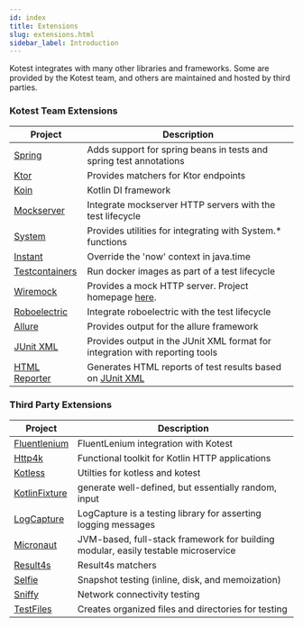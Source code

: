 ```yaml
---
id: index
title: Extensions
slug: extensions.html
sidebar_label: Introduction
---
```


Kotest integrates with many other libraries and frameworks. Some are provided by the Kotest team, and others are
maintained and hosted by third parties.

### Kotest Team Extensions

| Project | Description |
| ------- | ----------- |
| [Spring](spring.md) | Adds support for spring beans in tests and spring test annotations |
| [Ktor](ktor.md) | Provides matchers for Ktor endpoints |
| [Koin](koin.md) | Kotlin DI framework |
| [Mockserver](mockserver.md) | Integrate mockserver HTTP servers with the test lifecycle |
| [System](system.md) | Provides utilities for integrating with System.* functions |
| [Instant](instant.md) | Override the 'now' context in java.time |
| [Testcontainers](test_containers.md) | Run docker images as part of a test lifecycle |
| [Wiremock](wiremock.md) | Provides a mock HTTP server. Project homepage [here](http://wiremock.org/). |
| [Roboelectric](roboelectric.md) | Integrate roboelectric with the test lifecycle |
| [Allure](allure.md) | Provides output for the allure framework |
| [JUnit XML](junit_xml.md) | Provides output in the JUnit XML format for integration with reporting tools |
| [HTML Reporter](html_reporter.md) | Generates HTML reports of test results based on [JUnit XML](junit_xml.md) |

### Third Party Extensions

| Project | Description |
| ------- | ----------- |
| [Fluentlenium](https://fluentlenium.io/docs/test-runners/#kotest) | FluentLenium integration with Kotest |
| [Http4k](https://www.http4k.org/guide/reference/kotest/) | Functional toolkit for Kotlin HTTP applications |
| [Kotless](https://github.com/LeoColman/kotest-kotless) | Utilties for kotless and kotest |
| [KotlinFixture](https://github.com/appmattus/kotlinfixture/blob/main/fixture-kotest/README.adoc) | generate well-defined, but essentially random, input |
| [LogCapture](https://github.com/jsalinaspolo/logcapture) | LogCapture is a testing library for asserting logging messages |
| [Micronaut](https://github.com/micronaut-projects/micronaut-test) | JVM-based, full-stack framework for building modular, easily testable microservice |
| [Result4s](https://github.com/MrBergin/result4k-kotest-matchers) | Result4s matchers|
| [Selfie](https://www.github.com/diffplug/selfie) | Snapshot testing (inline, disk, and memoization) |
| [Sniffy](https://www.sniffy.io/docs/latest/#_integration_with_kotest) | Network connectivity testing |
| [TestFiles](https://github.com/jGleitz/testfiles) | Creates organized files and directories for testing |
